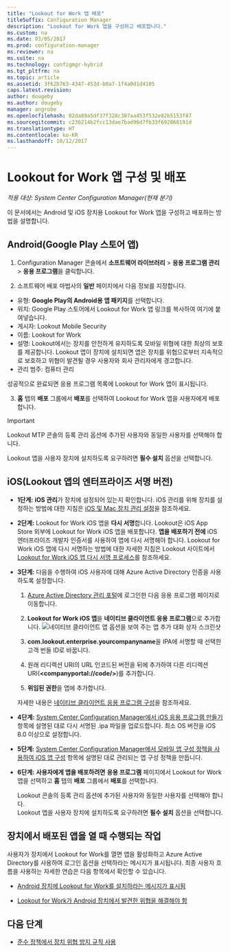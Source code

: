 ```yaml
---
title: "Lookout for Work 앱 배포"
titleSuffix: Configuration Manager
description: "Lookout for Work 앱을 구성하고 배포합니다."
ms.custom: na
ms.date: 03/05/2017
ms.prod: configuration-manager
ms.reviewer: na
ms.suite: na
ms.technology: configmgr-hybrid
ms.tgt_pltfrm: na
ms.topic: article
ms.assetid: 3f62b763-4347-453d-b0a7-1f4a0d1d4105
caps.latest.revision: 
author: dougeby
ms.author: dougeby
manager: angrobe
ms.openlocfilehash: 02da89a5df37f328c387aa453f532e82b5153f87
ms.sourcegitcommit: c236214b2fcc13dae7bad96d7fb33f692868191d
ms.translationtype: HT
ms.contentlocale: ko-KR
ms.lasthandoff: 10/12/2017
---
```

# <a name="configure-and-deploy-lookout-for-work-apps"></a>Lookout for Work 앱 구성 및 배포

*적용 대상: System Center Configuration Manager(현재 분기)*

이 문서에서는 Android 및 iOS 장치용 Lookout for Work 앱을 구성하고 배포하는 방법을 설명합니다.

## <a name="android-google-play-store-app"></a>Android(Google Play 스토어 앱)
1.  Configuration Manager 콘솔에서 **소프트웨어 라이브러리** > **응용 프로그램 관리** > **응용 프로그램**을 클릭합니다.

2.  소프트웨어 배포 마법사의 **일반** 페이지에서 다음 정보를 지정합니다.
  * 유형: **Google Play의 Android용 앱 패키지**를 선택합니다.
  * 위치: Google Play 스토어에서 Lookout for Work 앱 링크를 복사하여 여기에 붙여넣습니다.
  * 게시자: Lookout Mobile Security
  * 이름: Lookout for Work
  * 설명: Lookout에서는 장치를 안전하게 유지하도록 모바일 위협에 대한 최상의 보호를 제공합니다. Lookout 앱이 장치에 설치되면 앱은 장치를 위협으로부터 지속적으로 보호하고 위협이 발견될 경우 사용자와 회사 관리자에게 경고합니다.
  * 관리 범주: 컴퓨터 관리

  성공적으로 완료되면 응용 프로그램 목록에 Lookout for Work 앱이 표시됩니다.

3.  **홈** 탭의 **배포** 그룹에서 **배포**를 선택하여 Lookout for Work 앱을 사용자에게 배포합니다.
>[!IMPORTANT]
>Lookout MTP 콘솔의 등록 관리 옵션에 추가된 사용자와 동일한 사용자를 선택해야 합니다.

  Lookout 앱을 사용자 장치에 설치하도록 요구하려면 **필수 설치** 옵션을 선택합니다.

## <a name="ios-enterprise-signed-version-of-lookout-app"></a>iOS(Lookout 앱의 엔터프라이즈 서명 버전)

* **1단계:** **iOS 관리**가 장치에 설정되어 있는지 확인합니다. iOS 관리를 위해 장치를 설정하는 방법에 대한 지침은 [iOS 및 Mac 장치 관리 설정]()을 참조하세요.

* **2단계:** Lookout for Work iOS 앱을 **다시 서명**합니다. Lookout은 iOS App Store 외부에 Lookout for Work iOS 앱을 배포합니다. **앱을 배포하기 전에** iOS 엔터프라이즈 개발자 인증서를 사용하여 앱에 다시 서명해야 합니다. Lookout for Work iOS 앱에 다시 서명하는 방법에 대한 자세한 지침은 Lookout 사이트에서 [Lookout for Work iOS 앱 다시 서명 프로세스](https://personal.support.lookout.com/hc/en-us/articles/114094038714)를 참조하세요.


* **3단계:** 다음을 수행하여 iOS 사용자에 대해 Azure Active Directory 인증을 사용하도록 설정합니다.
  1.  [Azure Active Directory 관리 포털](https://manage.windowsazure.com)에 로그인한 다음 응용 프로그램 페이지로 이동합니다.
  2.  **Lookout for Work iOS 앱**을 **네이티브 클라이언트 응용 프로그램**으로 추가합니다.
  ![네이티브 클라이언트 앱 옵션을 보여 주는 앱 추가 대화 상자 스크린샷](media/aad-add-app.png)

  3. **com.lookout.enterprise.yourcompanyname**을 IPA에 서명할 때 선택한 고객 번들 ID로 바꿉니다.
  4.  원래 리디렉션 URI의 URL 인코드된 버전을 뒤에 추가하여 다른 리디렉션 URI(**&lt;companyportal://code/>**)를 추가합니다.
  5.  **위임된 권한**을 앱에 추가합니다.

  자세한 내용은 [네이티브 클라이언트 응용 프로그램 구성](https://azure.microsoft.com/en-us/documentation/articles/app-service-mobile-how-to-configure-active-directory-authentication/#optional-configure-a-native-client-application)을 참조하세요.


* **4단계:** [System Center Configuration Manager에서 iOS 응용 프로그램 만들기](https://docs.microsoft.com/en-us/sccm/apps/get-started/creating-ios-applications) 항목에 설명된 대로 다시 서명된 .ipa 파일을 업로드합니다. 최소 OS 버전을 iOS 8.0 이상으로 설정합니다.


* **5단계:** [System Center Configuration Manager에서 모바일 앱 구성 정책을 사용하여 iOS 앱 구성](https://docs.microsoft.com/en-us/sccm/apps/deploy-use/configure-ios-apps-with-app-configuration-policies) 항목에 설명된 대로 관리되는 앱 구성 정책을 만듭니다.


* **6단계:** **사용자에게 앱을 배포하려면** **응용 프로그램** 페이지에서 Lookout for Work 앱을 선택하고 **홈** 탭의 **배포** 그룹에서 **배포**를 선택합니다.

  Lookout 콘솔의 등록 관리 옵션에 추가된 사용자와 동일한 사용자를 선택해야 합니다.  
Lookout 앱을 사용자 장치에 설치하도록 요구하려면 **필수 설치** 옵션을 선택합니다.

## <a name="what-happens-when-the-deployed-app-is-opened-on-the-device"></a>장치에서 배포된 앱을 열 때 수행되는 작업




사용자가 장치에서 Lookout for Work를 열면 앱을 활성화하고 Azure Active Directory를 사용하여 로그인 옵션을 선택하라는 메시지가 표시됩니다. 최종 사용자 흐름을 사용하는 자세한 연습은 다음 항목에서 확인할 수 있습니다.

* [Android 장치에 Lookout for Work를 설치하라는 메시지가 표시됨](http://docs.microsoft.com/intune/enduser/you-are-prompted-to-install-lookout-for-work-android)

* [Lookout for Work가 Android 장치에서 발견한 위협을 해결해야 함](http://docs.microsoft.com/intune/enduser/you-need-to-resolve-a-threat-found-by-lookout-for-work-android)

## <a name="next-steps"></a>다음 단계
* [준수 정책에서 장치 위협 방지 규칙 사용](enable-device-threat-protection-rule-compliance-policy.md)
